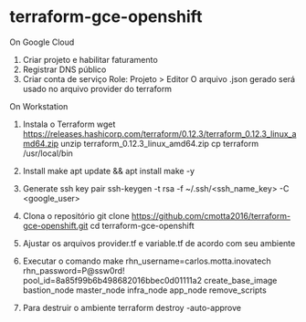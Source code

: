 # terraform-gce-openshift

On Google Cloud
1. Criar projeto e habilitar faturamento
2. Registrar DNS público
3. Criar conta de serviço
Role: Projeto > Editor
O arquivo .json gerado será usado no arquivo provider do terraform

On Workstation
1. Instala o Terraform
wget https://releases.hashicorp.com/terraform/0.12.3/terraform_0.12.3_linux_amd64.zip
unzip terraform_0.12.3_linux_amd64.zip
cp terraform /usr/local/bin

2. Install make
apt update && apt install make -y

3. Generate ssh key pair
ssh-keygen -t rsa -f ~/.ssh/<ssh_name_key> -C <google_user>

4. Clona o repositório
git clone https://github.com/cmotta2016/terraform-gce-openshift.git
cd terraform-gce-openshift

5. Ajustar os arquivos provider.tf e variable.tf de acordo com seu ambiente

6. Executar o comando 
make rhn_username=carlos.motta.inovatech rhn_password=P@ssw0rd! pool_id=8a85f99b6b498682016bbec0d01111a2 create_base_image bastion_node master_node infra_node app_node remove_scripts

7. Para destruir o ambiente
terraform destroy -auto-approve
